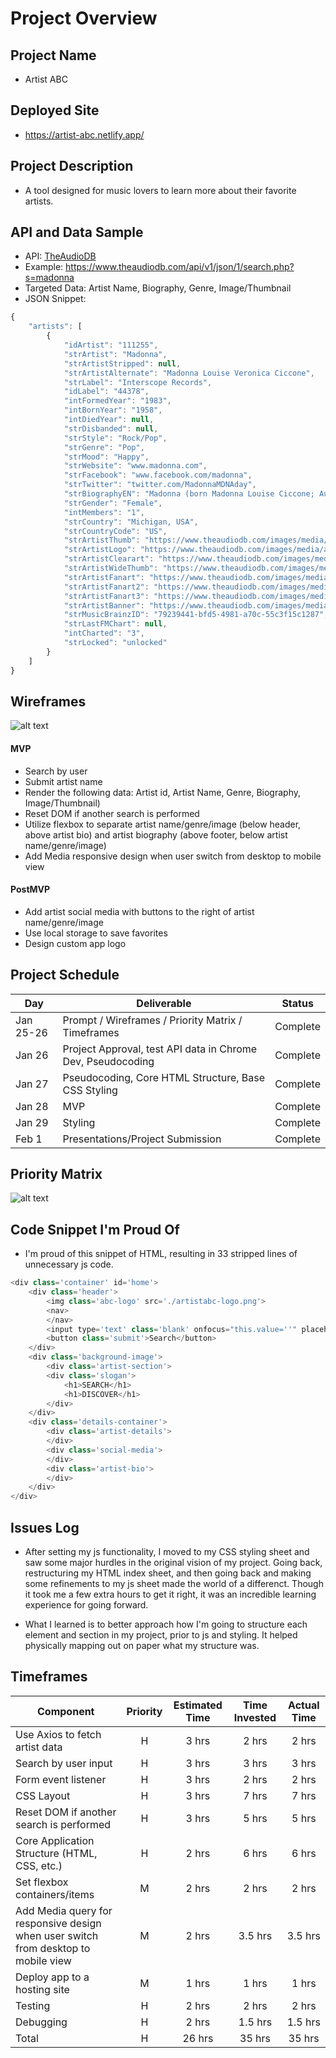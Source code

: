 # Project Overview

## Project Name

- Artist ABC


## Deployed Site

- https://artist-abc.netlify.app/


## Project Description

- A tool designed for music lovers to learn more about their favorite artists.


## API and Data Sample
- API: [TheAudioDB](https://www.theaudiodb.com/api_guide.php)
- Example: https://www.theaudiodb.com/api/v1/json/1/search.php?s=madonna
- Targeted Data: Artist Name, Biography, Genre, Image/Thumbnail
- JSON Snippet:
```javascript
{
    "artists": [
        {
            "idArtist": "111255",
            "strArtist": "Madonna",
            "strArtistStripped": null,
            "strArtistAlternate": "Madonna Louise Veronica Ciccone",
            "strLabel": "Interscope Records",
            "idLabel": "44378",
            "intFormedYear": "1983",
            "intBornYear": "1958",
            "intDiedYear": null,
            "strDisbanded": null,
            "strStyle": "Rock/Pop",
            "strGenre": "Pop",
            "strMood": "Happy",
            "strWebsite": "www.madonna.com",
            "strFacebook": "www.facebook.com/madonna",
            "strTwitter": "twitter.com/MadonnaMDNAday",
            "strBiographyEN": "Madonna (born Madonna Louise Ciccone; August 16, 1958) is an American singer, songwriter, actress, dancer and entrepreneur. She has sold more than 300 million records worldwide and is recognized as the world's top-selling female recording artist of all time by Guinness World Records. Considered to be one of the \"25 Most Powerful Women of the Past Century\" by Time for being an influential figure in contemporary music, she is known for continuously reinventing both her music and image, and for retaining a standard of autonomy within the recording industry. Critics have praised her diverse musical productions which have also served as a lightning rod for controversy.\nBorn in Bay City, Michigan, Madonna moved to New York City in 1977 to pursue a career in modern dance. After performing in the music groups Breakfast Club and Emmy, she released her debut album in 1983. She followed it with a series of albums that attained immense popularity by pushing the boundaries of lyrical content in mainstream popular music and imagery in her music videos, which became a fixture on MTV. Throughout her career, many of her songs have hit number one on the record charts, including \"Like a Virgin\", \"Papa Don't Preach\", \"Like a Prayer\", \"Vogue\", \"Frozen\", \"Music\", \"Hung Up\", and \"4 Minutes\".\nAlthough she received generally positive reviews for her role in Desperately Seeking Susan (1985), her later film appearances received mixed commentary. She received critical acclaim and a Golden Globe Award for Best Actress in Motion Picture Musical or Comedy for Evita (1996), but has received harsh feedback for other performances. Her other ventures include: fashion design, writing children's books, and film directing and producing. She has been acclaimed as a businesswoman. In 1992, she founded entertainment company Maverick as a joint venture with Time Warner. In 2007, she signed an unprecedented US $120 million contract with Live Nation.\nAccording to the Recording Industry Association of America (RIAA), Madonna is the best-selling female rock artist of the 20th century and the second top-selling female artist in the United States, with 64 million certified albums. In 2008, Billboard magazine ranked her at number two, behind only The Beatles, on the Billboard Hot 100 All-Time Top Artists, making her the most successful solo artist in the history of the chart. She was also inducted into the Rock and Roll Hall of Fame in the same year. In 2012, she was crowned the \"Greatest Woman In Music\" by VH1.",
            "strGender": "Female",
            "intMembers": "1",
            "strCountry": "Michigan, USA",
            "strCountryCode": "US",
            "strArtistThumb": "https://www.theaudiodb.com/images/media/artist/thumb/qvypwv1477043806.jpg",
            "strArtistLogo": "https://www.theaudiodb.com/images/media/artist/logo/tvttwq1519741331.png",
            "strArtistClearart": "https://www.theaudiodb.com/images/media/artist/clearart/yrrvpq1512575035.png",
            "strArtistWideThumb": "https://www.theaudiodb.com/images/media/artist/widethumb/xwytru1519740515.jpg",
            "strArtistFanart": "https://www.theaudiodb.com/images/media/artist/fanart/sqqrsy1477043866.jpg",
            "strArtistFanart2": "https://www.theaudiodb.com/images/media/artist/fanart/txrrvy1477043883.jpg",
            "strArtistFanart3": "https://www.theaudiodb.com/images/media/artist/fanart/urtuqq1477043942.jpg",
            "strArtistBanner": "https://www.theaudiodb.com/images/media/artist/banner/ywssux1355142480.jpg",
            "strMusicBrainzID": "79239441-bfd5-4981-a70c-55c3f15c1287",
            "strLastFMChart": null,
            "intCharted": "3",
            "strLocked": "unlocked"
        }
    ]
}
```

## Wireframes
![alt text](https://github.com/daniel-ober/lalalyric/blob/main/wireframe.png)


#### MVP 

- Search by user
- Submit artist name
- Render the following data: Artist id, Artist Name, Genre, Biography, Image/Thumbnail)
- Reset DOM if another search is performed
- Utilize flexbox to separate artist name/genre/image (below header, above artist bio) and artist biography (above footer, below artist name/genre/image)
- Add Media responsive design when user switch from desktop to mobile view


#### PostMVP  

- Add artist social media with buttons to the right of artist name/genre/image
- Use local storage to save favorites
- Design custom app logo


## Project Schedule

|  Day | Deliverable | Status
|---|---| ---|
|Jan 25-26| Prompt / Wireframes / Priority Matrix / Timeframes | Complete
|Jan 26| Project Approval, test API data in Chrome Dev, Pseudocoding | Complete
|Jan 27| Pseudocoding, Core HTML Structure, Base CSS Styling | Complete
|Jan 28| MVP  | Complete
|Jan 29| Styling | Complete
|Feb 1| Presentations/Project Submission | Complete

## Priority Matrix
![alt text](https://github.com/daniel-ober/lalalyric/blob/main/Developmental%20Matrix.png)

## Code Snippet I'm Proud Of
- I'm proud of this snippet of HTML, resulting in 33 stripped lines of unnecessary js code. 

```javascript
<div class='container' id='home'>
    <div class='header'>
        <img class='abc-logo' src='./artistabc-logo.png'>
        <nav>
        </nav>
        <input type='text' class='blank' onfocus="this.value=''" placeholder='Artist Name'>
        <button class='submit'>Search</button>
    </div>
    <div class='background-image'>
        <div class='artist-section'>
        <div class='slogan'>
            <h1>SEARCH</h1>
            <h1>DISCOVER</h1>
        </div>
    </div>
    <div class='details-container'>
        <div class='artist-details'>
        </div>
        <div class='social-media'>
        </div>
        <div class='artist-bio'>
        </div>
    </div>
</div>
```


## Issues Log
- After setting my js functionality, I moved to my CSS styling sheet and saw some major hurdles in the original vision of my project. Going back, restructuring my HTML index sheet, and then going back and making some refinements to my js sheet made the world of a differenct. Though it took me a few extra hours to get it right, it was an incredible learning experience for going forward.

- What I learned is to better approach how I'm going to structure each element and section in my project, prior to js and styling. It helped physically mapping out on paper what my structure was.


## Timeframes

| Component | Priority | Estimated Time | Time Invested | Actual Time |
| --- | :---: |  :---: | :---: | :---: |
| Use Axios to fetch artist data | H | 3 hrs| 2 hrs | 2 hrs |
| Search by user input | H | 3 hrs| 3 hrs | 3 hrs |
| Form event listener | H | 3 hrs| 2 hrs | 2 hrs |
| CSS Layout | H | 3 hrs| 7 hrs | 7 hrs |
| Reset DOM if another search is performed | H | 3 hrs| 5 hrs | 5 hrs |
| Core Application Structure (HTML, CSS, etc.) | H | 2 hrs| 6 hrs | 6 hrs |
| Set flexbox containers/items | M | 2 hrs| 2 hrs | 2 hrs |
| Add Media query for responsive design when user switch from desktop to mobile view | M | 2 hrs| 3.5 hrs | 3.5 hrs |
| Deploy app to a hosting site | M | 1 hrs| 1 hrs | 1 hrs |
| Testing | H | 2 hrs| 2 hrs | 2 hrs |
| Debugging | H | 2 hrs| 1.5 hrs | 1.5 hrs |
| Total | H | 26 hrs| 35 hrs | 35 hrs |